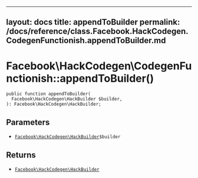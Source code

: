 
***

layout: docs
title: appendToBuilder
permalink: /docs/reference/class.Facebook.HackCodegen.CodegenFunctionish.appendToBuilder.md
---







# Facebook\\HackCodegen\\CodegenFunctionish::appendToBuilder()




``` Hack
public function appendToBuilder(
  Facebook\HackCodegen\HackBuilder $builder,
): Facebook\HackCodegen\HackBuilder;
```




## Parameters




+ [` Facebook\HackCodegen\HackBuilder `](<class.Facebook.HackCodegen.HackBuilder.md>)`` $builder ``




## Returns




* [` Facebook\HackCodegen\HackBuilder `](<class.Facebook.HackCodegen.HackBuilder.md>)